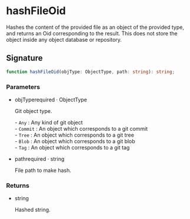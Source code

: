 # hashFileOid

Hashes the content of the provided file as an object of the provided type,
and returns an Oid corresponding to the result. This does not store the object
inside any object database or repository.

## Signature

```ts
function hashFileOid(objType: ObjectType, path: string): string;
```

### Parameters

<ul class="param-ul">
  <li class="param-li param-li-root">
    <span class="param-name">objType</span><span class="param-required">required</span>&nbsp;·&nbsp;<span class="param-type">ObjectType</span>
    <br>
    <p class="param-description">Git object type.</p>
    <p class="param-description">- <code>Any</code> : Any kind of git object<br>- <code>Commit</code> : An object which corresponds to a git commit<br>- <code>Tree</code> : An object which corresponds to a git tree<br>- <code>Blob</code> : An object which corresponds to a git blob<br>- <code>Tag</code> : An object which corresponds to a git tag</p>
  </li>
  <li class="param-li param-li-root">
    <span class="param-name">path</span><span class="param-required">required</span>&nbsp;·&nbsp;<span class="param-type">string</span>
    <br>
    <p class="param-description">File path to make hash.</p>
  </li>
</ul>

### Returns

<ul class="param-ul">
  <li class="param-li param-li-root">
    <span class="param-type">string</span>
    <br>
    <p class="param-description">Hashed string.</p>
  </li>
</ul>